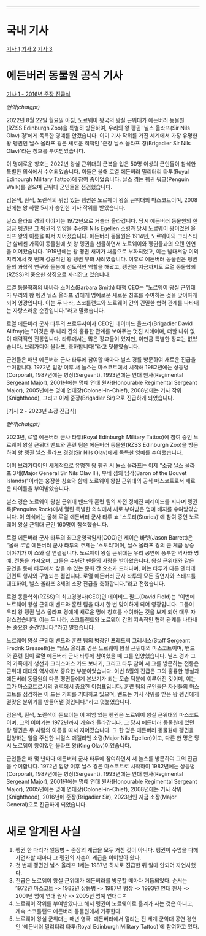 
---

# 국내 기사

[기사 1](https://www.newsis.com/view/NISX20160824_0014343648)
[기사 2](https://www.joongang.co.kr/article/20495498)
[기사 3](https://www.kookje.co.kr/news2011/asp/newsbody.asp?key=20160825.22030190902)

# 에든버러 동물원 공식 기사

[기사 1 - 2016년 준장 진급식](https://www.edinburghzoo.org.uk/news/nils-olav-most-famous-king-penguin-world-parades-his-way-new-honour)

_번역(chatgpt)_

2022년 8월 22일 월요일 아침, 노르웨이 왕국의 왕실 근위대가 에든버러 동물원(RZSS Edinburgh Zoo)을 특별히 방문하여, 우리의 왕 펭귄 '닐스 올라프(Sir Nils Olav) 경'에게 독특한 영예를 안겼습니다. 이미 기사 작위를 가진 세계에서 가장 유명한 왕 펭귄인 닐스 올라프 경은 새로운 직책인 '준장 닐스 올라프 경(Brigadier Sir Nils Olav)'라는 칭호를 부여받았습니다.

이 명예로운 칭호는 2022년 왕실 근위대의 군복을 입은 50명 이상의 군인들이 참석한 특별한 의식에서 수여되었습니다. 이들은 올해 로열 에든버러 밀리터리 타투(Royal Edinburgh Military Tattoo)에 참여 중이었습니다. 닐스 경는 펭귄 워크(Penguin Walk)를 걸으며 근위대 군인들을 점검했습니다.

검은색, 흰색, 노란색의 위엄 있는 펭귄은 노르웨이 왕실 근위대의 마스코트이며, 2008년에는 왕 하랄 5세가 승인한 기사 작위를 받았습니다.

닐스 올라프 경의 이야기는 1972년으로 거슬러 올라갑니다. 당시 에든버러 동물원의 한 임금 펭귄은 그 펭귄의 입양을 주선한 Nils Egelien 소령과 당시 노르웨이 왕이었던 올라프 왕의 이름을 따서 지어졌습니다. 에든버러 동물원은 1914년, 노르웨이의 크리스티안 살베센 가족이 동물원에 첫 왕 펭귄을 선물하면서 노르웨이와 펭귄들과의 오랜 인연을 이어왔습니다. 1919년에는 왕 펭귄 새끼가 처음으로 부화되었고, 이는 남대서양 이외 지역에서 첫 번째 성공적인 왕 펭귄 부화 사례였습니다. 이후로 에든버러 동물원은 펭귄들의 과학적 연구와 돌봄에 선도적인 역할을 해왔고, 펭귄은 지금까지도 로열 동물학회(RZSS)의 중요한 상징으로 자리잡고 있습니다.

로열 동물학회의 바바라 스미스(Barbara Smith) 대행 CEO는 "노르웨이 왕실 근위대가 우리의 왕 펭귄 닐스 올라프 경에게 명예로운 새로운 칭호를 수여하는 것을 맞이하게 되어 영광입니다. 이는 두 나라, 스코틀랜드와 노르웨이 간의 긴밀한 협력 관계를 나타내는 자랑스러운 순간입니다."라고 말했습니다.

로열 에든버러 군사 타투의 프로듀서이자 CEO인 데이비드 올프리(Brigadier David Allfrey)는 "이것은 두 나라 간의 훌륭한 관계를 보여주는 멋진 사례이며, 더할 나위 없이 매력적인 전통입니다. 타투에서는 많은 장교들이 있지만, 이만큼 특별한 장교는 없었습니다. 브리가디어 올라프, 축하합니다!"라고 덧붙였습니다.

군인들은 매년 에든버러 군사 타투에 참여할 때마다 닐스 경를 방문하여 새로운 진급을 수여합니다. 1972년 입양 이후 서 뉼스는 마스코트에서 시작해 1982년에는 상등병(Corporal), 1987년에는 병장(Sergeant), 1993년에는 연대 원사(Regimental Sergeant Major), 2001년에는 명예 연대 원사(Honourable Regimental Sergeant Major), 2005년에는 명예 연대장(Colonel-in-Chief), 2008년에는 기사 작위(Knighthood), 그리고 이제 준장(Brigadier Sir)으로 진급하게 되었습니다.

[기사 2 - 2023년 소장 진급식]

_번역(chatgpt)_

2023년, 로열 에든버러 군사 타투(Royal Edinburgh Military Tattoo)에 참여 중인 노르웨이 왕실 근위대 밴드와 훈련 팀은 에든버러 동물원(RZSS Edinburgh Zoo)을 방문하여 왕 펭귄 닐스 올라프 경경(Sir Nils Olav)에게 독특한 영예를 수여했습니다.

이미 브리가디어인 세계적으로 유명한 왕 펭귄 서 뉼스 올라프는 이제 "소장 닐스 올라프 3세(Major General Sir Nils Olav III), 부베 섬의 남작(Baron of the Bouvet Islands)"이라는 웅장한 칭호와 함께 노르웨이 왕실 근위대의 공식 마스코트로서 새로운 타이틀을 부여받았습니다.

닐스 경은 노르웨이 왕실 근위대 밴드와 훈련 팀의 사전 정해진 퍼레이드를 지나며 펭귄 록(Penguins Rock)에서 열린 특별한 의식에서 새로 부여받은 명예 배지를 수여받았습니다. 이 의식에는 올해 로열 에든버러 군사 타투 쇼 '스토리(Stories)'에 참여 중인 노르웨이 왕실 근위대 군인 160명이 참석했습니다.

로열 에든버러 군사 타투의 최고운영책임자(COO)인 제이슨 바렛(Jason Barrett)은 “올해 로열 에든버러 군사 타투의 주제는 ‘스토리’이며, 닐스 올라프 경의 군 계급 상승 이야기가 이 쇼와 잘 연결됩니다. 노르웨이 왕실 근위대는 우리 공연에 풍부한 역사와 명예, 전통을 가져오며, 그들은 수년간 팬들의 사랑을 받아왔습니다. 왕실 근위대와 같은 공연을 통해 타투에서 찾을 수 있는 문화 간 요소가 드러나며, 이는 타투가 다른 엔터테인먼트 행사와 구별되는 점입니다. 로열 에든버러 군사 타투의 모든 출연자와 스태프를 대표하여, 닐스 올라프 3세의 소장 진급을 축하합니다."라고 전했습니다.

로열 동물학회(RZSS)의 최고경영자(CEO)인 데이비드 필드(David Field)는 "이번에 노르웨이 왕실 근위대 밴드와 훈련 팀을 다시 한 번 맞이하게 되어 영광입니다. 그들이 우리 왕 펭귄 닐스 올라프 경에게 새로운 명예 칭호를 수여하는 것을 보게 되어 매우 자랑스럽습니다. 이는 두 나라, 스코틀랜드와 노르웨이 간의 지속적인 협력 관계를 나타내는 중요한 순간입니다."라고 말했습니다.

노르웨이 왕실 근위대 밴드와 훈련 팀의 병장인 프레드릭 그레세스(Staff Sergeant Fredrik Gresseth)는 "닐스 올라프 경은 노르웨이 왕실 근위대의 마스코트이며, 밴드와 훈련 팀이 로열 에든버러 군사 타투에 참여했을 때 그를 입양했습니다. 닐스 경과 그의 가족에게 생선과 크리스마스 카드 보내기, 그리고 타투 참여 시 그를 방문하는 전통은 근위대 대대의 역사에서 중요한 부분이었습니다. 이번 8월의 진급은 그의 훌륭한 행실과 에든버러 동물원의 다른 펭귄들에게 본보기가 되는 모습 덕분에 이루어진 것이며, 이는 그가 마스코트로서의 경력에서 중요한 이정표입니다. 훈련 팀의 군인들은 자신들의 마스코트를 점검하는 이 드문 기회를 기대하고 있으며, 밴드는 기사 작위를 받은 왕 펭귄에게 걸맞은 분위기를 만들어낼 것입니다."라고 덧붙였습니다.

검은색, 흰색, 노란색이 돋보이는 이 위엄 있는 펭귄은 노르웨이 왕실 근위대의 마스코트이며, 그의 이야기는 1972년까지 거슬러 올라갑니다. 그 당시 에든버러 동물원에 있던 왕 펭귄은 두 사람의 이름을 따서 지어졌습니다. 그 한 명은 에든버러 동물원에 펭귄을 입양하는 일을 주선한 니얼스 에겔리엔 소령(Major Nils Egelien)이고, 다른 한 명은 당시 노르웨이 왕이었던 올라프 왕(King Olav)이었습니다.

군인들은 매 몇 년마다 에든버러 군사 타투에 참여하면서 서 뉼스를 방문하여 그의 진급을 수여합니다. 1972년 입양 이후 닐스 경은 마스코트로 시작하여 1982년에는 상등병(Corporal), 1987년에는 병장(Sergeant), 1993년에는 연대 원사(Regimental Sergeant Major), 2001년에는 명예 연대 원사(Honourable Regimental Sergeant Major), 2005년에는 명예 연대장(Colonel-in-Chief), 2008년에는 기사 작위(Knighthood), 2016년에 준장(Brigadier Sir), 2023년인 지금 소장(Major General)으로 진급하게 되었습니다.

# 새로 알게된 사실

1. 펭귄 한 마리가 일등병 ~ 준장의 계급을 모두 거친 것이 아니다. 펭귄이 수명을 다해 자연사할 때마다 그 펭귄의 자손이 계급을 이어받아 왔다.
2. 첫 번째 펭귄인 닐스 올라프 1세는 1987년 하사로 진급한 뒤 얼마 안되어 자연사했다.
3. 진급은 노르웨이 왕실 근위대가 에든버러를 방문할 때마다 거듭되었다. 순서는 1972년 마스코트 -> 1982년 상등병 -> 1987년 병장 -> 1993년 연대 원사 -> 2001년 명예 연대 원사 -> 2005년 명예 연대ㄷㅈ
4. 노르웨이 작위를 부여받았다고 해서 펭귄이 노르웨이로 옮겨가 사는 것은 아니고, 계속 스코틀랜드 에든버러 동물원에서 거주한다.
5. 노르웨이 왕실 군위대는 매년 영국  에든버러에서 열리는 전 세계 군악대 공연 경연인 ‘에든버러 밀리터리 타투(Royal Edinburgh Military Tattoo)’에 참여하고 있다.